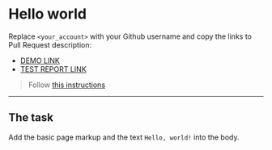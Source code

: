 # Hello world
Replace `<your_account>` with your Github username and copy the links to Pull Request description:
- [DEMO LINK](https://Oleksandr-Stryzhavchuk.github.io/layout_hello-world/)
- [TEST REPORT LINK](https://Oleksandr-Stryzhavchuk.github.io/layout_hello-world/report/html_report/)

> Follow [this instructions](https://mate-academy.github.io/layout_task-guideline/#how-to-solve-the-layout-tasks-on-github)
___

## The task 
Add the basic page markup and the text `Hello, world!` into the body.
